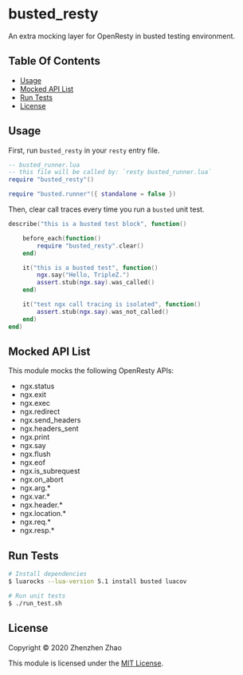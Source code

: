 <!-- omit in toc -->
# busted_resty
An extra mocking layer for OpenResty in busted testing environment.

<!-- omit in toc -->
## Table Of Contents
- [Usage](#usage)
- [Mocked API List](#mocked-api-list)
- [Run Tests](#run-tests)
- [License](#license)

## Usage

First, run `busted_resty` in your `resty` entry file.

```lua
-- busted_runner.lua
-- this file will be called by: `resty busted_runner.lua`
require "busted_resty"()

require "busted.runner"({ standalone = false })
```

Then, clear call traces every time you run a `busted` unit test.

```lua
describe("this is a busted test block", function()

    before_each(function()
        require "busted_resty".clear()
    end)

    it("this is a busted test", function()
        ngx.say("Hello, TripleZ.")
        assert.stub(ngx.say).was_called()
    end)

    it("test ngx call tracing is isolated", function()
        assert.stub(ngx.say).was_not_called()
    end)
end)
```

## Mocked API List

This module mocks the following OpenResty APIs:

- ngx.status
- ngx.exit
- ngx.exec
- ngx.redirect
- ngx.send_headers
- ngx.headers_sent
- ngx.print
- ngx.say
- ngx.flush
- ngx.eof
- ngx.is_subrequest
- ngx.on_abort
- ngx.arg.*
- ngx.var.*
- ngx.header.*
- ngx.location.*
- ngx.req.*
- ngx.resp.*

## Run Tests

```bash
# Install dependencies
$ luarocks --lua-version 5.1 install busted luacov

# Run unit tests
$ ./run_test.sh
```

## License

Copyright &copy; 2020 Zhenzhen Zhao

This module is licensed under the [MIT License](./LICENSE).
